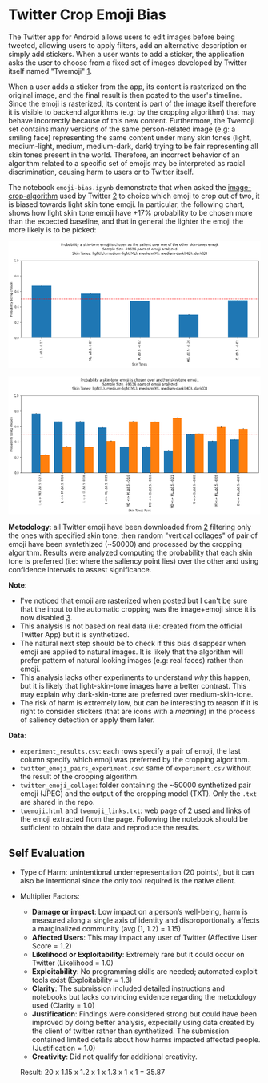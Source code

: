 # Twitter Crop Emoji Bias

The Twitter app for Android allows users to edit images before being tweeted, allowing users to apply filters, add an alternative description or simply add stickers.
When a user wants to add a sticker, the application asks the user to choose from a fixed set of images developed by Twitter itself named "Twemoji" [1].

When a user adds a sticker from the app, its content is rasterized on the original image, and the final result is then posted to the user's timeline. 
Since the emoji is rasterized, its content is part of the image itself therefore it is visible to backend algorithms (e.g: by the cropping algorithm) that may behave incorrectly because of this new content. Furthermore, the Twemoji set contains many versions of the same person-related image (e.g: a smiling face) representing the same content under many skin tones (light, medium-light, medium, medium-dark, dark) trying to be fair representing all skin tones present in the world. Therefore, an incorrect behavior of an algorithm related to a specific set of emojis may be interpreted as racial discrimination, causing harm to users or to Twitter itself.

The notebook `emoji-bias.ipynb` demonstrate that when asked the [image-crop-algorithm](https://github.com/twitter-research/image-crop-analysis) used by Twitter [2] to choice which emoji to crop out of two, it is biased towards light skin tone emoji. In particular, the following chart, shows how light skin tone emoji have +17% probability to be chosen more than the expected baseline, and that in general the lighter the emoji the more likely is to be picked:


![](result_aggr.png)

![](result_pairs.png)

**Metodology**: all Twitter emoji have been downloaded from [2] filtering only the ones with specified skin tone, then random "vertical collages" of pair of emoji have been syntethized (~50000) and processed by the cropping algorithm. Results were analyzed computing the probability that each skin tone is preferred (i.e: where the saliency point lies) over the other and using confidence intervals to assest significance.

**Note**: 
- I've noticed that emoji are rasterized when posted but I can't be sure that the input to the automatic cropping was the image+emoji since it is now disabled [3].
- This analysis is not based on real data (i.e: created from the official Twitter App) but it is synthetized.
- The natural next step should be to check if this bias disappear when emoji are applied to natural images. It is likely that the algorithm will prefer pattern of natural looking images (e.g: real faces) rather than emoji.
- This analysis lacks other experiments to understand _why_ this happen, but it is likely that light-skin-tone images have a better contrast. This may explain why dark-skin-tone are preferred over medium-skin-tone.
- The risk of harm is extremely low, but can be interesting to reason if it is right to consider stickers (that are icons with a _meaning_) in the process of saliency detection or apply them later.

**Data**: 
 - `experiment_results.csv`: each rows specify a pair of emoji, the last column specify which emoji was preferred by the cropping algorithm.
 - `twitter_emoji_pairs_experiment.csv`: same of `experiment.csv` without the result of the cropping algorithm.
 - `twitter_emoji_collage`: folder containing the ~50000 synthetized pair emoji (JPEG) and the output of the cropping model (TXT). Only the `.txt` are shared in the repo.
 - `twemoji.html` and `twemoji_links.txt`: web page of [2] used and links of the emoji extracted from the page.
Following the notebook should be sufficient to obtain the data and reproduce the results.

## Self Evaluation

* Type of Harm: unintentional underrepresentation (20 points), but it can also be intentional since the only tool required is the native client.
* Multiplier Factors:
  - **Damage or impact**: Low impact on a person’s well-being, harm is measured along a single axis of identity and disproportionally affects a marginalized community (avg (1, 1.2) = 1.15)
  - **Affected Users**: This may impact any user of Twitter (Affective User Score = 1.2)
  - **Likelihood or Exploitability**: Extremely rare but it could occur on Twitter (Likelihood = 1.0)
  - **Exploitability**: No programming skills are needed; automated exploit tools exist (Exploitability = 1.3)
  - **Clarity**: The submission included detailed instructions and notebooks but lacks convincing evidence regarding the metodology used (Clarity = 1.0)
  - **Justification**: Findings were considered strong but could have been improved by doing better analysis, expecially using data created by the client of twitter rather than synthetized. The submission contained limited details about how harms impacted affected people. (Justification = 1.0)
  - **Creativity**: Did not qualify for additional creativity.
  
  Result: 20 x 1.15 x 1.2 x 1 x 1.3 x 1 x 1 = 35.87
  
  [1]: https://twemoji.twitter.com/
  [2]: https://emojipedia.org/twitter/twemoji-13.1/
  [3]: https://twitter.com/dantley/status/1390040111228723200?s=20
